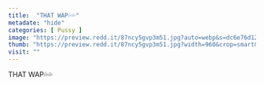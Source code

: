 ```yaml
---
title:  "THAT WAP💦💦"
metadate: "hide"
categories: [ Pussy ]
image: "https://preview.redd.it/87ncy5gvp3m51.jpg?auto=webp&s=dc6e76d1241058d0d1374368f1c25329ff3cdb91"
thumb: "https://preview.redd.it/87ncy5gvp3m51.jpg?width=960&crop=smart&auto=webp&s=26045287a3bcfd10feae3f1e0890b51848a47475"
visit: ""
---
```

THAT WAP💦💦
